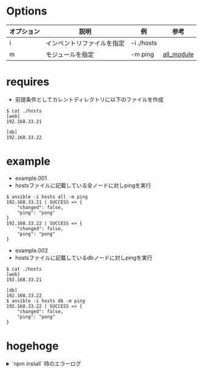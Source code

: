 # Options

| オプション | 説明                       | 例         | 参考 |
|------------|----------------------------|------------|------|
| i          | インベントリファイルを指定 | -i ./hosts |      |
| m          | モジュールを指定           | -m ping    |[all_module](http://docs.ansible.com/ansible/list_of_all_modules.html) |


# requires
* 前提条件としてカレントディレクトリに以下のファイルを作成

```
$ cat ./hosts
[web]
192.168.33.21

[db]
192.168.33.22
```


# example

* example.001
 * hostsファイルに記載している全ノードに対しpingを実行
```
$ ansible -i hosts all -m ping
192.168.33.21 | SUCCESS => {
    "changed": false,
    "ping": "pong"
}
192.168.33.22 | SUCCESS => {
    "changed": false,
    "ping": "pong"
}
```
* example.002
 * hostsファイルに記載しているdbノードに対しpingを実行
```
$ cat ./hosts
[web]
192.168.33.21

[db]
192.168.33.22
$ ansible -i hosts db -m ping
192.168.33.22 | SUCCESS => {
    "changed": false,
    "ping": "pong"
}
```

# hogehoge

<details>
  <summary>`npm install` 時のエラーログ</summary>

```

```
</details>
